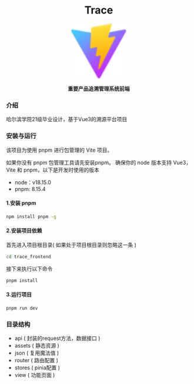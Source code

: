 <div align="center">
	<h1>Trace</h1>
	<img src="./public/vite.svg" width="150" align="center" />
	<br/> <br/>
	<strong>重要产品追溯管理系统前端</strong>
</div>

### 介绍
哈尔滨学院21级毕业设计，基于Vue3的溯源平台项目

### 安装与运行
该项目为使用 pnpm 进行包管理的 Vite 项目。

如果你没有 pnpm 包管理工具请先安装pnpm。
确保你的 node 版本支持 Vue3，Vite 和 pnpm，以下是开发时使用的版本

- node：v18.15.0
- pnpm: 8.15.4

#### 1.安装 pnpm
```bash
npm install pnpm -g
```
#### 2.安装项目依赖
首先进入项目根目录( 如果处于项目根目录则忽略这一条 )
```bash
cd trace_frontend
```
接下来执行以下命令
```bash
pnpm install
```
#### 3.运行项目
```bash
pnpm run dev
```

### 目录结构

- api ( 封装的request方法，数据接口 )
- assets ( 静态资源 )
- json ( 复用魔法值 )
- router ( 路由配置 )
- stores ( pinia配置 )
- view ( 功能页面 )
